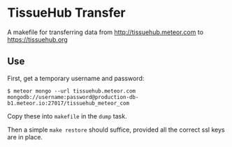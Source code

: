 # TissueHub Transfer

A makefile for transferring data from http://tissuehub.meteor.com to https://tissuehub.org

## Use

First, get a temporary username and password:

```
$ meteor mongo --url tissuehub.meteor.com
mongodb://username:password@production-db-b1.meteor.io:27017/tissuehub_meteor_com
```

Copy these into `makefile` in the `dump` task.

Then a simple `make restore` should suffice, provided all the correct ssl keys are in place.
